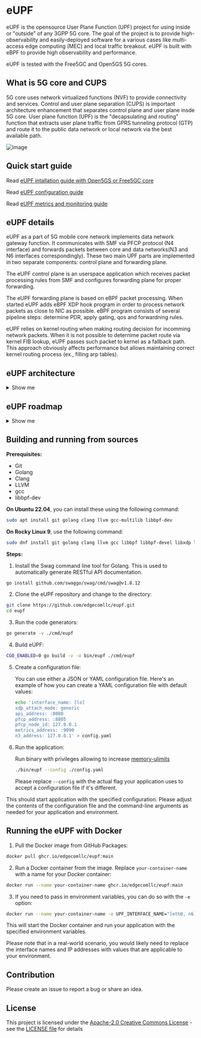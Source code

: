 # eUPF

eUPF is the opensource User Plane Function (UPF) project for using inside or "outside" of any 3GPP 5G core. The goal of the project is to provide high-observability and easily-deployed software for a various cases like multi-access edge computing (MEC) and local traffic breakout. eUPF is built with eBPF to provide high observability and performance. 

 eUPF is tested with the Free5GC and Open5GS 5G cores. 

## What is 5G core and CUPS

5G core uses network virtualized functions (NVF) to provide connectivity and services. 
Control and user plane separation (CUPS) is important architecture enhancement that separates control plane and user plane insde 5G core. 
User plane function (UPF) is the "decapsulating and routing" function that extracts user plane traffic from GPRS tunneling protocol (GTP) and route it to the public data network or local network via the best available path. 

![image](https://user-images.githubusercontent.com/119619173/233130952-e5634aff-b177-4274-a2d7-0e51a5488e5d.png)

## Quick start guide

Read [eUPF intallation guide with Open5GS or Free5GC core](./docs/install.md)

Read [eUPF configuration guide](./docs/Configuration.md)

Read [eUPF metrics and monitoring guide](./docs/metrics.md)

## eUPF details

eUPF as a part of 5G mobile core network implements data network gateway function. It communicates with SMF via PFCP protocol (N4 interface) and forwards packets between core and data networks(N3 and N6 interfaces correspondingly). These two main UPF parts are implemented in two separate components: control plane and forwarding plane.

The eUPF control plane is an userspace application which receives packet processing rules from SMF and configures forwarding plane for proper forwarding. 

The eUPF forwarding plane is based on eBPF packet processing. When started eUPF adds eBPF XDP hook program in order to process network packets as close to NIC as possible. eBPF program consists of several pipeline steps: determine PDR, apply gating, qos and forwardning rules.

eUPF relies on kernel routing when making routing decision for incomming network packets. When it is not possible to deternime packet route via kernel FIB lookup, eUPF passes such packet to kernel as a fallback path. This approach obviously affects performance but allows maintaining correct kernel routing process (ex., filling arp tables).   

## eUPF architecture

<details><summary>Show me</summary>

### Eagle-eye overview

![UPF-Arch2](https://user-images.githubusercontent.com/20152142/207142700-cc3f17a5-203f-4b43-b712-a518cb627968.png)

### Detailed architecture
![image](https://user-images.githubusercontent.com/20152142/228003420-0a2be83e-095e-4ad4-8635-0eb434951a3e.png)

### Current limitation

- Only one PDR in PFCP session per direction
- Only single FAR supported
- Only XDP generic mode

### Packet forwarding pipeline

![UPF-Forwarding](https://user-images.githubusercontent.com/20152142/207142725-0af400bb-8ff8-4f36-93bd-3c461c0e7ce4.png)
</details>

## eUPF roadmap

<details><summary>Show me</summary>

### Control plane

- [x]  PFCP Association Setup/Release and Heartbeats
- [x]  Session Establishment/Modification with support for PFCP entities such as Packet Detection Rules (PDRs), Forwarding Action Rules (FARs), QoS Enforcement Rules (QERs).
- [ ]  UPF-initiated PFCP association
- [ ]  UPF-based UE IP address assignment

### Data plane

- [x]  IPv4 support
- [x]  N3, N4, N6 interfaces 
- [x]  Single & Multi-port support
- [x]  Static IP routing
- [x]  Basic QoS support with per-session rate limiting
- [ ]  I-UPF/A-UPF ULCL/Branching (N9 interface)
 
### Management plane
- [x]  Free5gc compatibility 
- [x]  Open5gs compatibility
- [x]  Integration with Prometheus for exporting PFCP and data plane-level metrics
- [ ]  Monitoring/Debugging capabilties using tcpdump and cli

### 3GPP specs compatibility
- [ ]  `FTUP` F-TEID allocation / release in the UP function is supported by the UP function.
- [ ]  `UEIP` Allocating UE IP addresses or prefixes.
- [ ]  `SSET` PFCP sessions successively controlled by different SMFs of a same SMF Set.
- [ ]  `MPAS` Multiple PFCP associations to the SMFs in an SMF set.
- [ ]  `QFQM` Per QoS flow per UE QoS monitoring. 
- [ ]  `GPQM` Per GTP-U Path QoS monitoring.
- [ ]  `RTTWP` RTT measurements towards the UE Without PMF.

 </details>

## Building and running from sources

**Prerequisites:**

- Git
- Golang
- Clang
- LLVM
- gcc
- libbpf-dev

**On Ubuntu 22.04**, you can install these using the following command:

```bash
sudo apt install git golang clang llvm gcc-multilib libbpf-dev
```

**On Rocky Linux 9**, use the following command:

```bash
sudo dnf install git golang clang llvm gcc libbpf libbpf-devel libxdp libxdp-devel xdp-tools bpftool kernel-headers
```

**Steps:**

1. Install the Swag command line tool for Golang. This is used to automatically generate RESTful API documentation.

```bash
go install github.com/swaggo/swag/cmd/swag@v1.8.12
```

2. Clone the eUPF repository and change to the directory:

```bash
git clone https://github.com/edgecomllc/eupf.git
cd eupf
```

3. Run the code generators:

```bash
go generate -v ./cmd/eupf
```

4. Build eUPF:

```bash
CGO_ENABLED=0 go build -v -o bin/eupf ./cmd/eupf
```

5. Create a configuration file:

   You can use either a JSON or YAML configuration file. Here's an example of how you can create a YAML configuration file with default values:

    ```bash
    echo 'interface_name: [lo]
    xdp_attach_mode: generic
    api_address: :8080
    pfcp_address: :8805
    pfcp_node_id: 127.0.0.1
    metrics_address: :9090
    n3_address: 127.0.0.1' > config.yaml
    ```

6. Run the application:

   Run binary with privileges allowing to increase [memory-ulimits](https://prototype-kernel.readthedocs.io/en/latest/bpf/troubleshooting.html#memory-ulimits)

    ```bash
    ./bin/eupf --config ./config.yaml
    ```

   Please replace `--config` with the actual flag your application uses to accept a configuration file if it's different.

This should start application with the specified configuration. Please adjust the contents of the configuration file and the command-line arguments as needed for your application and environment.

## Running the eUPF with Docker

1. Pull the Docker image from GitHub Packages:

```bash
docker pull ghcr.io/edgecomllc/eupf:main
```

2. Run a Docker container from the image. Replace `your-container-name` with a name for your Docker container:

```bash
docker run --name your-container-name ghcr.io/edgecomllc/eupf:main
```

3. If you need to pass in environment variables, you can do so with the `-e` option:

```bash
docker run --name your-container-name -e UPF_INTERFACE_NAME="[eth0, n6]" -e UPF_XDP_ATTACH_MODE=generic -e UPF_API_ADDRESS=:8081 -e UPF_PFCP_ADDRESS=:8806 -e UPF_METRICS_ADDRESS=:9091 -e UPF_PFCP_NODE_ID=10.100.50.241 -e UPF_N3_ADDRESS=10.100.50.233 your-image-name
```

This will start the Docker container and run your application with the specified environment variables.

Please note that in a real-world scenario, you would likely need to replace the interface names and IP addresses with values that are applicable to your environment.

## Contribution

Please create an issue to report a bug or share an idea.

## License
This project is licensed under the [Apache-2.0 Creative Commons License](https://www.apache.org/licenses/LICENSE-2.0) - see the [LICENSE file](./LICENSE) for details
